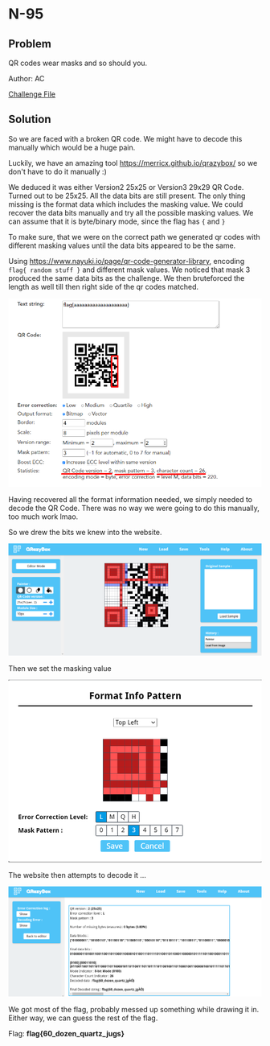 # N-95

## Problem

QR codes wear masks and so should you.

Author: AC

[Challenge File](./files/N-95.png)

## Solution

So we are faced with a broken QR code. We might have to decode this manually which would be a huge pain.

Luckily, we have an amazing tool https://merricx.github.io/qrazybox/ so we don't have to do it manually :)

We deduced it was either Version2 25x25 or Version3 29x29 QR Code. Turned out to be 25x25. All the data bits are still present. The only thing missing is the format data which includes the masking value. We could recover the data bits manually and try all the possible masking values. We can assume that it is byte/binary mode, since the flag has `{` and `}`

To make sure, that we were on the correct path we generated qr codes with different masking values until the data bits appeared to be the same. 

Using https://www.nayuki.io/page/qr-code-generator-library, encoding `flag{ random stuff }` and different mask values. We noticed that mask 3 produced the same data bits as the challenge. We then bruteforced the length as well till then right side of the qr codes matched. 

![](./files/qr_1.png)

Having recovered all the format information needed, we simply needed to decode the QR Code. There was no way we were going to do this manually, too much work lmao. 

So we drew the bits we knew into the website. 

![](./files/qr_2.png)

Then we set the masking value

![](./files/qr_3.png)

The website then attempts to decode it ...

![](./files/qr_4.png)

We got most of the flag, probably messed up something while drawing it in. Either way, we can guess the rest of the flag. 

Flag: **flag{60_dozen_quartz_jugs}**